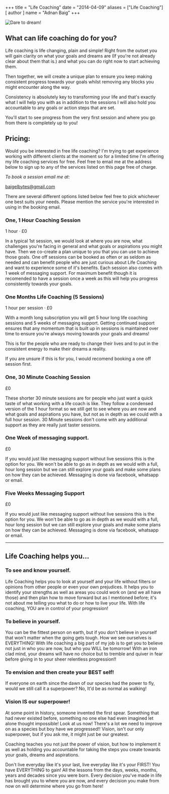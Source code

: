 +++
title = "Life Coaching"
date = "2014-04-09"
aliases = ["Life Coaching"]
[ author ]
  name = "Adnan Baig"
+++

![Dare to dream!](/duck.png 'Dare to Dream!')

## What can life coaching do for you?

Life coaching is life changing, plain and simple! Right from the outset you will gain clarity on what your goals and dreams are (If you're not already clear about them that is.) and what you can do right now to start achieving them.

Then together, we will create a unique plan to ensure you keep making consistent progress towards your goals whilst removing any blocks you might encounter along the way.

Consistency is absolutely key to transforming your life and that's exactly what I will help you with as in addition to the sessions I will also hold you accountable to any goals or action steps that are set.

You'll start to see progress from the very first session and where you go from there is completely up to you!

## Pricing:

Would you be interested in free life coaching? I'm trying to get experience working with different clients at the moment so for a limited time I'm offering my life coaching services for free. Feel free to email me at the address below to sign up to any of the services listed on this page free of charge.

*To book a session email me at:*

baigelbytes@gmail.com

There are several different options listed below feel free to pick whichever one best suits your needs. Please mention the service you're interested in using in the booking email.


### One, 1 Hour Coaching Session
1 hour · £0

In a typical 1st session, we would look at where you are now, what challenges you're facing in general and what goals or aspirations you might have. Then we co-create a plan unique to you that you can use to achieve those goals.
One off sessions can be booked as often or as seldom as needed and can benefit people who are just curious about Life Coaching and want to experience some of it's benefits. Each session also comes with 1 week of messaging support.
For maximum benefit though it is recomended to have a session once a week as this will help you progress consistently towards your goals.

### One Months Life Coaching (5 Sessions)
1 hour per session · £0

With a month long subscription you will get 5 hour long life coaching sessions and 5 weeks of messaging support. Getting continued support ensures that any momentum that is built up in sessions is maintained over time to ensure you're always moving towards your goals and dreams!

This is for the people who are ready to change their lives and to put in the consistent energy to make their dreams a reality.

If you are unsure if this is for you, I would recomend booking a one off session first.

### One, 30 Minute Coaching Session
£0

These shorter 30 minute sessions are for people who just want a quick taste of what working with a life coach is like. They follow a condensed version of the 1 hour format so we still get to see where you are now and what goals and aspirations you have, but not as in depth as we could with a full hour session.
30 Minute sessions don't come with any additional support as they are really just taster sessions.

### One Week of messaging support.
£0

If you would just like messaging support without live sessions this is the option for you. We won't be able to go as in depth as we would with a full, hour long session but we can still explore your goals and make some plans on how they can be achieved.
Messaging is done via facebook, whatsapp or email.

### Five Weeks Messaging Support
£0

If you would just like messaging support without live sessions this is the option for you. We won't be able to go as in depth as we would with a full, hour long session but we can still explore your goals and make some plans on how they can be achieved.
Messaging is done via facebook, whatsapp or email.

---

## Life Coaching helps you...

### To see and know yourself.

Life Coaching helps you to look at yourself and your life without filters or opinions from other people or even your own prejudices. It helps you to identify your strengths as well as areas you could work on (and we all have those) and then plan how to move forward but as I mentioned before; it's not about me telling you what to do or how to live your life. With life coaching, YOU are in control of your progression!

### To believe in yourself.

You can be the fittest person on earth, but if you don't believe in yourself that won't matter when the going gets tough. How we see ourselves is EVERYTHING! With life coaching a big part of my job is to get you to believe not just in who you are now, but who you WILL be tomorrow! With an iron clad mind, your dreams will have no choice but to tremble and quiver in fear before giving in to your sheer relentless progression!!

### To envision and then create your BEST self!

If everyone on earth since the dawn of our species had the power to fly, would we still call it a superpower? No, It'd be as normal as walking!

### Vision IS our superpower!

At some point in history, someone invented the first spear. Something that had never existed before, something no one else had even imagined let alone thought impossible! Look at us now! There's a lot we need to improve on as a species but boy have we progressed!! Vision, isn't our only superpower, but if you ask me, it might just be our greatest.

Coaching teaches you not just the power of vision, but how to implement it as well as holding you accountable for taking the steps you create towards your goals, dreams and aspirations. 

Don't live everyday like it's your last, live everyday like it's your FIRST! You have EVERYTHING to gain! All the lessons from the days, weeks, months, years and decades since you were born. Every decision you've made in life has brought you to where you are now, and every decision you make from now on will determine where you go from here!

